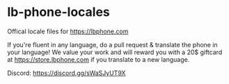 # lb-phone-locales
Offical locale files for https://lbphone.com

If you're fluent in any language, do a pull request & translate the phone in your language!
We value your work and will reward you with a 20$ giftcard at https://store.lbphone.com if you translate to a new language.

Discord: https://discord.gg/sWaSJyUT9X
